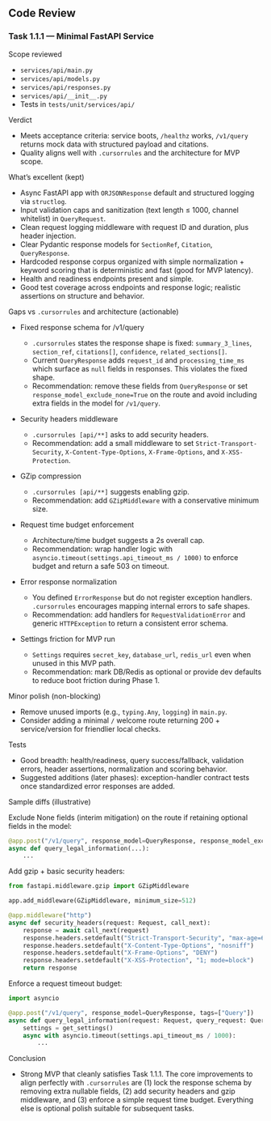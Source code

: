 ## Code Review

### Task 1.1.1 — Minimal FastAPI Service

Scope reviewed
- `services/api/main.py`
- `services/api/models.py`
- `services/api/responses.py`
- `services/api/__init__.py`
- Tests in `tests/unit/services/api/`

Verdict
- Meets acceptance criteria: service boots, `/healthz` works, `/v1/query` returns mock data with structured payload and citations.
- Quality aligns well with `.cursorrules` and the architecture for MVP scope.

What’s excellent (kept)
- Async FastAPI app with `ORJSONResponse` default and structured logging via `structlog`.
- Input validation caps and sanitization (text length ≤ 1000, channel whitelist) in `QueryRequest`.
- Clean request logging middleware with request ID and duration, plus header injection.
- Clear Pydantic response models for `SectionRef`, `Citation`, `QueryResponse`.
- Hardcoded response corpus organized with simple normalization + keyword scoring that is deterministic and fast (good for MVP latency).
- Health and readiness endpoints present and simple.
- Good test coverage across endpoints and response logic; realistic assertions on structure and behavior.

Gaps vs `.cursorrules` and architecture (actionable)
- Fixed response schema for /v1/query
  - `.cursorrules` states the response shape is fixed: `summary_3_lines`, `section_ref`, `citations[]`, `confidence`, `related_sections[]`.
  - Current `QueryResponse` adds `request_id` and `processing_time_ms` which surface as `null` fields in responses. This violates the fixed shape.
  - Recommendation: remove these fields from `QueryResponse` or set `response_model_exclude_none=True` on the route and avoid including extra fields in the model for `/v1/query`.

- Security headers middleware
  - `.cursorrules [api/**]` asks to add security headers.
  - Recommendation: add a small middleware to set `Strict-Transport-Security`, `X-Content-Type-Options`, `X-Frame-Options`, and `X-XSS-Protection`.

- GZip compression
  - `.cursorrules [api/**]` suggests enabling gzip.
  - Recommendation: add `GZipMiddleware` with a conservative minimum size.

- Request time budget enforcement
  - Architecture/time budget suggests a 2s overall cap.
  - Recommendation: wrap handler logic with `asyncio.timeout(settings.api_timeout_ms / 1000)` to enforce budget and return a safe 503 on timeout.

- Error response normalization
  - You defined `ErrorResponse` but do not register exception handlers. `.cursorrules` encourages mapping internal errors to safe shapes.
  - Recommendation: add handlers for `RequestValidationError` and generic `HTTPException` to return a consistent error schema.

- Settings friction for MVP run
  - `Settings` requires `secret_key`, `database_url`, `redis_url` even when unused in this MVP path.
  - Recommendation: mark DB/Redis as optional or provide dev defaults to reduce boot friction during Phase 1.

Minor polish (non-blocking)
- Remove unused imports (e.g., `typing.Any`, `logging`) in `main.py`.
- Consider adding a minimal `/` welcome route returning 200 + service/version for friendlier local checks.

Tests
- Good breadth: health/readiness, query success/fallback, validation errors, header assertions, normalization and scoring behavior.
- Suggested additions (later phases): exception-handler contract tests once standardized error responses are added.

Sample diffs (illustrative)

Exclude None fields (interim mitigation) on the route if retaining optional fields in the model:

```services/api/main.py
@app.post("/v1/query", response_model=QueryResponse, response_model_exclude_none=True, tags=["Query"])
async def query_legal_information(...):
    ...
```

Add gzip + basic security headers:

```services/api/main.py
from fastapi.middleware.gzip import GZipMiddleware

app.add_middleware(GZipMiddleware, minimum_size=512)

@app.middleware("http")
async def security_headers(request: Request, call_next):
    response = await call_next(request)
    response.headers.setdefault("Strict-Transport-Security", "max-age=63072000; includeSubDomains; preload")
    response.headers.setdefault("X-Content-Type-Options", "nosniff")
    response.headers.setdefault("X-Frame-Options", "DENY")
    response.headers.setdefault("X-XSS-Protection", "1; mode=block")
    return response
```

Enforce a request timeout budget:

```services/api/main.py
import asyncio

@app.post("/v1/query", response_model=QueryResponse, tags=["Query"])
async def query_legal_information(request: Request, query_request: QueryRequest) -> QueryResponse:
    settings = get_settings()
    async with asyncio.timeout(settings.api_timeout_ms / 1000):
        ...
```

Conclusion
- Strong MVP that cleanly satisfies Task 1.1.1. The core improvements to align perfectly with `.cursorrules` are (1) lock the response schema by removing extra nullable fields, (2) add security headers and gzip middleware, and (3) enforce a simple request time budget. Everything else is optional polish suitable for subsequent tasks.


